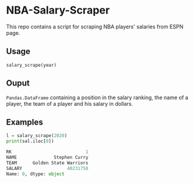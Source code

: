 # NBA-Salary-Scraper
This repo contains a script for scraping NBA players' salaries from ESPN page.

## Usage

`
salary_scrape(year)
`

## Ouput

`Pandas.DataFrame` containing a position in the salary ranking, the name of a player, the team of a player and his salary in dollars.


## Examples

```python
l = salary_scrape(2020)
print(sal.iloc[0])
```

```python
RK                            1
NAME              Stephen Curry
TEAM      Golden State Warriors
SALARY                 40231758
Name: 0, dtype: object
```

